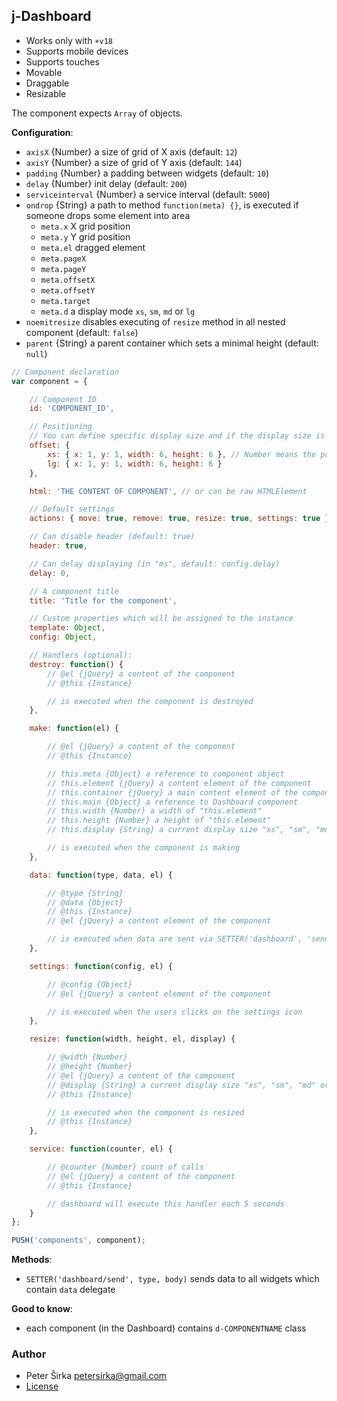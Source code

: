 ## j-Dashboard

- Works only with `+v18`
- Supports mobile devices
- Supports touches
- Movable
- Draggable
- Resizable

The component expects `Array` of objects.

__Configuration__:

- `axisX` {Number} a size of grid of X axis (default: `12`)
- `axisY` {Number} a size of grid of Y axis (default: `144`)
- `padding` {Number} a padding between widgets (default: `10`)
- `delay` {Number} init delay (default: `200`)
- `serviceinterval` {Number} a service interval (default: `5000`)
- `ondrop` {String} a path to method `function(meta) {}`, is executed if someone drops some element into area
	- `meta.x` X grid position
	- `meta.y` Y grid position
	- `meta.el` dragged element
	- `meta.pageX`
	- `meta.pageY`
	- `meta.offsetX`
	- `meta.offsetY`
	- `meta.target`
	- `meta.d` a display mode `xs`, `sm`, `md` or `lg`
- `noemitresize` disables executing of `resize` method in all nested component (default: `false`)
- `parent` {String} a parent container which sets a minimal height (default: `null`)

```javascript
// Component declaration
var component = {

	// Component ID
	id: 'COMPONENT_ID',

	// Positioning
	// You can define specific display size and if the display size is not specified then the component tries to find a size for larger display
	offset: {
		xs: { x: 1, y: 1, width: 6, height: 6 }, // Number means the position in the grid, so e.g. width "2" takes "2" columns in X axis
		lg: { x: 1, y: 1, width: 6, height: 6 }
	},

	html: 'THE CONTENT OF COMPONENT', // or can be raw HTMLElement

	// Default settings
	actions: { move: true, remove: true, resize: true, settings: true },

	// Can disable header (default: true)
	header: true,

	// Can delay displaying (in "ms", default: config.delay)
	delay: 0,

	// A component title
	title: 'Title for the component',

	// Custom properties which will be assigned to the instance
	template: Object,
	config: Object,

	// Handlers (optional):
	destroy: function() {
		// @el {jQuery} a content of the component
		// @this {Instance}

		// is executed when the component is destroyed
	},

	make: function(el) {

		// @el {jQuery} a content of the component
		// @this {Instance}

		// this.meta {Object} a reference to component object
		// this.element {jQuery} a content element of the component
		// this.container {jQuery} a main content element of the component
		// this.main {Object} a reference to Dashboard component
		// this.width {Number} a width of "this.element"
		// this.height {Number} a height of "this.element"
		// this.display {String} a current display size "xs", "sm", "md" or "lg"

		// is executed when the component is making
	},

	data: function(type, data, el) {

		// @type {String}
		// @data {Object}
		// @this {Instance}
		// @el {jQuery} a content element of the component

		// is executed when data are sent via SETTER('dashboard', 'send', 'TYPE', 'DATA')
	},

	settings: function(config, el) {

		// @config {Object}
		// @el {jQuery} a content element of the component

		// is executed when the users clicks on the settings icon
	},

	resize: function(width, height, el, display) {

		// @width {Number}
		// @height {Number}
		// @el {jQuery} a content of the component
		// @display {String} a current display size "xs", "sm", "md" or "lg"
		// @this {Instance}

		// is executed when the component is resized
		// @this {Instance}
	},

	service: function(counter, el) {

		// @counter {Number} count of calls
		// @el {jQuery} a content of the component
		// @this {Instance}

		// dashboard will execute this handler each 5 seconds
	}
};

PUSH('components', component);
```

__Methods__:

- `SETTER('dashboard/send', type, body)` sends data to all widgets which contain `data` delegate

__Good to know__:

- each component (in the Dashboard) contains `d-COMPONENTNAME` class

### Author

- Peter Širka <petersirka@gmail.com>
- [License](https://www.totaljs.com/license/)